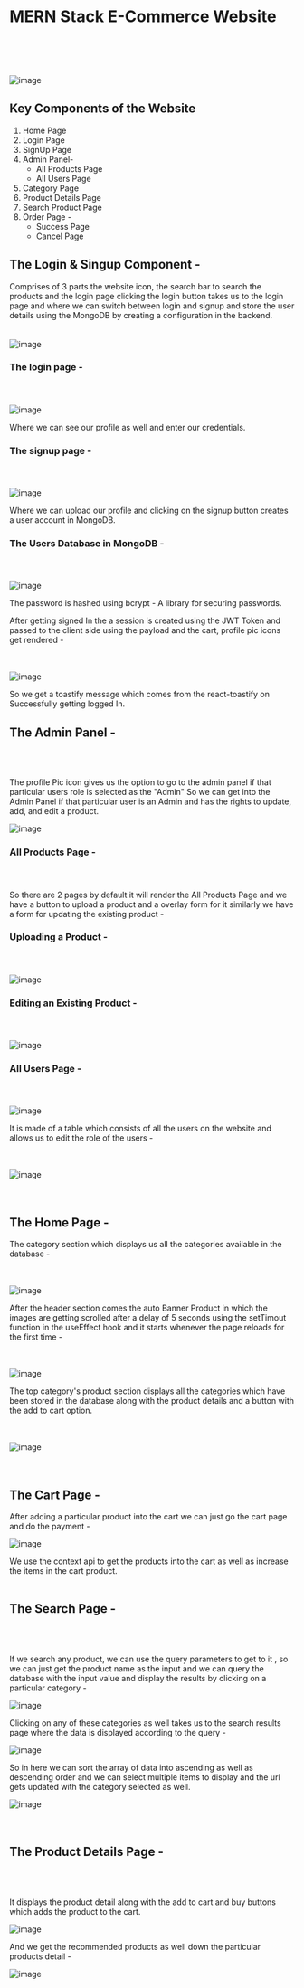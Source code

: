 # MERN Stack E-Commerce Website<br/><br/><br/>
![image](https://github.com/user-attachments/assets/e7aa6986-78ff-414e-b34d-5d0041244c92)


## Key Components of the Website<br/>

1. Home Page
2. Login Page
3. SignUp Page
4. Admin Panel- 
    - All Products Page
    - All Users Page
5. Category Page
6. Product Details Page
7. Search Product Page
8. Order Page - 
   - Success Page
   - Cancel Page


## The Login & Singup Component - <br/>

Comprises of 3 parts the website icon, the search bar to search the products and the login page clicking the login button takes us to the login page and where we can switch between login and signup and store the user details using the MongoDB by creating a configuration in the backend. <br/><br/><br/>
![image](https://github.com/user-attachments/assets/b699577c-0d60-451a-a727-34bcf2cf1711)

### The login page - <br/><br/><br/>

![image](https://github.com/user-attachments/assets/c0a8e255-1329-4499-a99a-b801b6e7c676)

Where we can see our profile as well and enter our credentials.

### The signup page - <br/><br/><br/>

![image](https://github.com/user-attachments/assets/a697e419-abe9-4360-91b1-15eeb974fa74)

Where we can upload our profile and clicking on the signup button creates a user account in MongoDB.

### The Users Database in MongoDB - <br/><br/><br/>

![image](https://github.com/user-attachments/assets/13affadb-c12c-4f62-bbc3-2ec9337b50e8)

The password is hashed using bcrypt - A library for securing passwords.


After getting signed In the a session is created using the JWT Token and passed to the client side using the payload and the cart, profile pic icons get rendered - <br/><br/><br/>

![image](https://github.com/user-attachments/assets/c14157e3-7865-4cc7-8259-a52efcd6d803)

So we get a toastify message which comes from the react-toastify on Successfully getting logged In. 

## The Admin Panel - <br/><br/><br/>

The profile Pic icon gives us the option to go to the admin panel if that particular users role is selected as the "Admin"
So we can get into the Admin Panel if that particular user is an Admin and has the rights to update, add, and edit a product.

![image](https://github.com/user-attachments/assets/87ec4c0e-e844-466c-a05a-7b75511ef712)


### All Products Page - <br/><br/><br/>


So there are 2 pages by default it will render the All Products Page and we have a button to upload a product and a overlay form for it similarly we have a form for updating the existing product - 

### Uploading a Product - <br/><br/><br/>

![image](https://github.com/user-attachments/assets/781f12bd-bbc2-444d-bced-ad9c214a3e2c)


### Editing an Existing Product - <br/><br/><br/>

![image](https://github.com/user-attachments/assets/0242eb66-c510-46c2-8584-47f5684da0af)




### All Users Page - <br/><br/><br/>

![image](https://github.com/user-attachments/assets/4f77911c-0396-4fc6-a0d6-7ff88a2e4edc)

It is made of a table which consists of all the users on the website and allows us to edit the role of the users -  <br/><br/><br/>

![image](https://github.com/user-attachments/assets/c6262041-a12b-4a1b-b868-2505afc13a0c) <br/><br/><br/>



## The Home Page - 

The category section which displays us all the categories available in the database - <br/><br/><br/>

![image](https://github.com/user-attachments/assets/9be1102f-9a05-404a-8f2d-47320c90d8c4)


After the header section comes the auto Banner Product in which the images are getting scrolled after a delay of 5 seconds using the setTimout function in the useEffect hook and it starts whenever the page reloads for the first time - <br/><br/><br/>

![image](https://github.com/user-attachments/assets/610f7d96-963f-48d1-81cc-4923a5a4b7ca)


The top category's product section displays all the categories which have been stored in the database along with the product details and a button with the add to cart option. <br/><br/><br/>

![image](https://github.com/user-attachments/assets/8132e309-fc16-4e08-b606-6185fbc7b19b)<br/><br/><br/>

## The Cart Page - 

After adding a particular product into the cart we can just go the cart page and do the payment - 

![image](https://github.com/user-attachments/assets/847ffa81-0436-4860-bc51-476960088443)



We use the context api to get the products into the cart as well as increase the items in the cart product.<br/><br/>


## The Search Page - <br/><br/><br/>

If we search any product, we can use the query parameters to get to it , so we can just get the product name as the input and we can query the database with the input value and display the results by clicking on a particular category - 

![image](https://github.com/user-attachments/assets/ab340e7c-34a9-4bea-8745-b1c54d38d6da)


Clicking on any of these categories as well takes us to the search results page where the data is displayed according to the query - 


![image](https://github.com/user-attachments/assets/135d084e-ff00-405c-8521-d5f5d1db015c)

So in here we can sort the array of data into ascending as well as descending order and we can select multiple items to display and the url gets updated with the category selected as well.

![image](https://github.com/user-attachments/assets/b29319d8-798f-46b8-bc4a-cae800ee51b3) <br/><br/><br/>


## The Product Details Page - <br/><br/><br/>

 It displays the product detail along with the add to cart and buy buttons which adds the product to the cart.

 ![image](https://github.com/user-attachments/assets/87b47b15-40ec-4c5f-8fb5-eeb30244a7e2)

 And we get the recommended products as well down the particular products detail - 

 ![image](https://github.com/user-attachments/assets/20785f29-0ed1-4954-b250-e4c7fe81ba6c) <br/><br/><br/>







